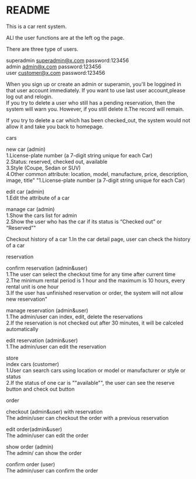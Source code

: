 # README

This is a car rent system.

ALl the user functions are at the left og the page.

There are three type of users.

superadmin superadmin@x.com password:123456  
admin      admin@x.com password:123456  
user       customer@x.com  password:123456

When you sign up or create an admin or superamin, you'll be loggined in that user account immediately. If you want to use last user account,please log out and relogin.  
If you try to delete a user who still has a pending reservation, then the system will warn you. However, if you still delete it.The record will remain.  

If you try to delete a car which has been checked_out, the system would not allow it and take you back to homepage.  

cars

new car (admin)  
1.License-plate number (a 7-digit string unique for each Car)  
2.Status: reserved, checked out, available  
3.Style (Coupe, Sedan or SUV)  
4.Other common attribute: location, model, manufacture, price, description, image, title"	"1.License-plate number (a 7-digit string unique for each Car)
	
edit car (admin)  
1.Edit the attribute of a car  

manage car (admin)  
1.Show the cars list for admin  
2.Show the user who has the car if its status is “Checked out” or “Reserved”"  

Checkout history of a car	1.In the car detail page, user can check the history of a car

reservation  

confirm reservation (admin&user)  
1.The user can select the checkout time for any time after current time  
2.The minimum rental period is 1 hour and the maximum is 10 hours, every rental unit is one hour  
3.If the user has unfinished reservation or order, the system will not allow new reservation"  

manage reservation (admin&user)  
1.The admin/user can index, edit, delete the reservations  
2.If the reservation is not checked out after 30 minutes, it will be calceled automatically  

edit reservation (admin&user)  
1.The admin/user can edit the reservation  

store  
index cars (customer)  
1.User can search cars using location or model or manufacturer or style or status  
2.If the status of one car is ""available"", the user can see the reserve button and check out button  

order  

checkout (admin&user) with reservation  
The admin/user can checkout the order with a previous reservation  

edit order(admin&user)  
The admin/user can edit the order  

show order (admin)  
The admin/ can show the order  

confirm order (user)  
The admin/user can confirm the order			

